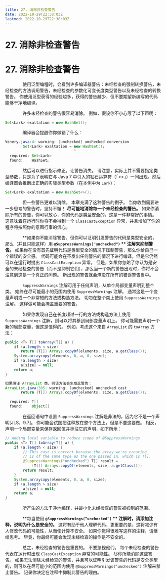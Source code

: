 ```yaml
---
title: 27. 消除非检查警告
date: 2022-10-29T22:38:03Z
lastmod: 2022-10-29T22:38:03Z
---
```


# 27. 消除非检查警告

# 27. 消除非检查警告

　　　　使用泛型编程时，会看到许多编译器警告：未经检查的强制转换警告，未经检查的方法调用警告，未经检查的参数化可变长度类型警告以及未经检查的转换警告。 你使用泛型获得的经验越多，获得的警告越少，但不要期望新编写的代码能够干净地编译。

　　　　许多未经检查的警告很容易消除。 例如，假设你不小心写了以下声明：

```java
Set<Lark> exaltation = new HashSet();
```

　　　　编译器会提醒你你做错了什么：

```java
Venery.java:4: warning: [unchecked] unchecked conversion
        Set<Lark> exaltation = new HashSet();
                               ^
  required: Set<Lark>
  found:    HashSet。
```

　　　　然后可以进行指示修正，让警告消失。 请注意，实际上并不需要指定类型参数，只是为了表明它与 Java 7 中引入的钻石运算符（「<>」）一同出现。然后编译器会推断出正确的实际类型参数（在本例中为 `Lark`）：

```java
Set<Lark> exaltation = new HashSet<>();
```

　　　　但一些警告更难以消除。 本章充满了这种警告的例子。 当你收到需要进一步思考的警告时，坚持不懈！  **尽可能地消除每一个未经检查的警告。**   如果你消除所有的警告，你可以放心，你的代码是类型安全的，这是一件非常好的事情。 这意味着在运行时你将不会得到一个 `ClassCastException` 异常，并且增加了你的程序将按照你的意图行事的信心。

　　　　**如果你不能消除警告，但你可以证明引发警告的代码是类型安全的，那么（并且只能这样）用 **​ **​`@SuppressWarnings("unchecked")`​**​ ** 注解来抑制警告。**   如果你在没有首先证明代码是类型安全的情况下压制警告，那么你给自己一个错误的安全感。 代码可能会在不发出任何警告的情况下进行编译，但是它仍然可以在运行时抛出 `ClassCastException` 异常。 但是，如果你忽略了你认为是安全的未经检查的警告（而不是抑制它们），那么当一个新的警告出现时，你将不会注意到这是一个真正的问题。 新出现的警告就会淹没在所有的错误警告当中。

　　　　`SuppressWarnings` 注解可用于任何声明，从单个局部变量声明到整个类。 始终在尽可能最小的范围内使用 `SuppressWarnings` 注解。 通常这是一个变量声明或一个非常短的方法或构造方法。 切勿在整个类上使用 `SuppressWarnings` 注解。 这样做可能会掩盖重要的警告。

　　　　如果你发现自己在长度超过一行的方法或构造方法上使用 `SuppressWarnings` 注解，则可以将其移到局部变量声明上。 你可能需要声明一个新的局部变量，但这是值得的。 例如，考虑这个来自 `ArrayList` 的 `toArray` 方法：

```java
public <T> T[] toArray(T[] a) {
    if (a.length < size)
       return (T[]) Arrays.copyOf(elements, size, a.getClass());
    System.arraycopy(elements, 0, a, 0, size);
    if (a.length > size)
       a[size] = null;
    return a;
}

如果编译 ArrayList 类，则该方法会生成此警告：
ArrayList.java:305: warning: [unchecked] unchecked cast
       return (T[]) Arrays.copyOf(elements, size, a.getClass());
                                 ^
  required: T[]
  found:    Object[]
```

　　　　在返回语句中设置 `SuppressWarnings` 注解是非法的，因为它不是一个声明[JLS，9.7]。 你可能会试图把注释放在整个方法上，但是不要这要做。 相反，声明一个局部变量来保存返回值并标注它的声明，如下所示：

```java
// Adding local variable to reduce scope of @SuppressWarnings
public <T> T[] toArray(T[] a) {
    if (a.length < size) {
        // This cast is correct because the array we're creating
        // is of the same type as the one passed in, which is T[].
        @SuppressWarnings("unchecked") T[] result =
            (T[]) Arrays.copyOf(elements, size, a.getClass());
        return result;
    }
    System.arraycopy(elements, 0, a, 0, size);
    if (a.length > size)
        a[size] = null;
    return a;
}
```

　　　　所产生的方法干净地编译，并最小化未经检查的警告被抑制的范围。

　　　　**每当使用 **​ **​`@SuppressWarnings(“unchecked”)`​**​ ** 注解时，请添加注释，说明为什么是安全的。**   这将有助于他人理解代码，更重要的是，这将减少有人修改代码的可能性，从而使计算不安全。 如果你觉得很难写这样的注释，请继续思考。 毕竟，你最终可能会发现未经检查的操作是不安全的。

　　　　总之，未经检查的警告是重要的。 不要忽视他们。 每个未经检查的警告代表在运行时出现 `ClassCastException` 异常的可能性。 尽你所能消除这些警告。 如果无法消除未经检查的警告，并且可以证明引发该警告的代码是安全类型的，则可以在尽可能小的范围内使用   `@SuppressWarnings(“unchecked”)` 注解来禁止警告。 记录你决定在注释中抑制此警告的理由。
